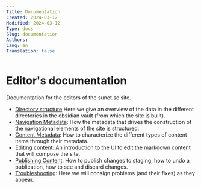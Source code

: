 ```yaml
---
Title: Documentation
Created: 2024-03-12
Modified: 2024-03-12
Type: docs
Slug: documentation
Authors: 
Lang: en
Translation: false
---
```

# Editor's documentation

Documentation for the editors of the sunet.se site.

- [Directory structure](documentation/Directory%20Structure.md) Here we give an overview of the data in the different directories in the obsidian vault (from which the site is built).
- [Navigation Metadata](_Documentation/Navigation%20Metadata.md): How the metadata that drives the construction of the navigational elements of the site is structured.
- [Content Metadata](_Documentation/Content%20Metadata.md): How to characterize the different types of content items through their metadata.
- [Editing content](_Documentation/Editing%20content.md): An introduction to the UI to edit the markdown content that will compose the site.
- [Publishing Content](_Documentation/Publishing%20Content.md): How to publish changes to staging, how to undo a publication, how to see and discard changes.
- [Troubleshooting](_Documentation/Troubleshooting.md): Here we will consign problems (and their fixes) as they appear.
